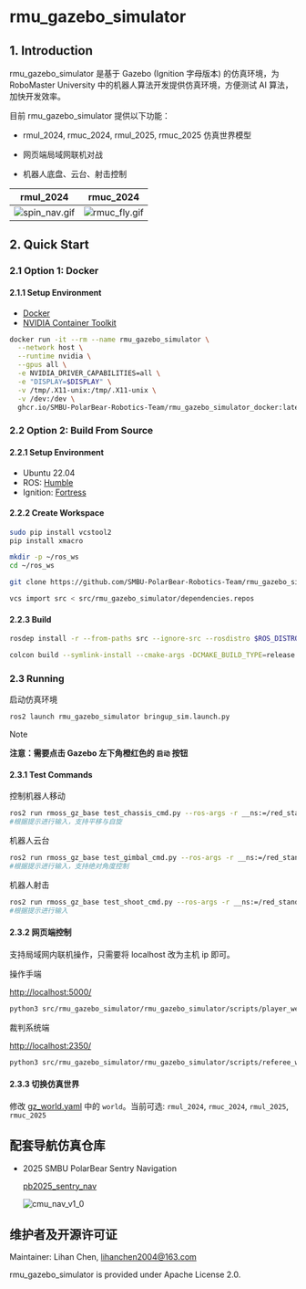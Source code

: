 # rmu_gazebo_simulator

## 1. Introduction

rmu_gazebo_simulator 是基于 Gazebo (Ignition 字母版本) 的仿真环境，为 RoboMaster University 中的机器人算法开发提供仿真环境，方便测试 AI 算法，加快开发效率。

目前 rmu_gazebo_simulator 提供以下功能：

- rmul_2024, rmuc_2024, rmul_2025, rmuc_2025 仿真世界模型

- 网页端局域网联机对战

- 机器人底盘、云台、射击控制

| rmul_2024 | rmuc_2024 |
|:-----------------:|:--------------:|
|![spin_nav.gif](https://raw.githubusercontent.com/LihanChen2004/picx-images-hosting/master/spin_nav.1ove3nw63o.gif)|![rmuc_fly.gif](https://raw.githubusercontent.com/LihanChen2004/picx-images-hosting/master/rmuc_fly_image.1aoyoashvj.gif)|

## 2. Quick Start

### 2.1 Option 1: Docker

#### 2.1.1 Setup Environment

- [Docker](https://docs.docker.com/engine/install/)
- [NVIDIA Container Toolkit](https://docs.nvidia.com/datacenter/cloud-native/container-toolkit/latest/install-guide.html)

```bash
docker run -it --rm --name rmu_gazebo_simulator \
  --network host \
  --runtime nvidia \
  --gpus all \
  -e NVIDIA_DRIVER_CAPABILITIES=all \
  -e "DISPLAY=$DISPLAY" \
  -v /tmp/.X11-unix:/tmp/.X11-unix \
  -v /dev:/dev \
  ghcr.io/SMBU-PolarBear-Robotics-Team/rmu_gazebo_simulator_docker:latest
```

### 2.2 Option 2: Build From Source

#### 2.2.1 Setup Environment

- Ubuntu 22.04
- ROS: [Humble](https://docs.ros.org/en/humble/Installation/Ubuntu-Install-Debs.html)
- Ignition: [Fortress](https://gazebosim.org/docs/fortress/install_ubuntu/)

#### 2.2.2 Create Workspace

```bash
sudo pip install vcstool2
pip install xmacro
```

```bash
mkdir -p ~/ros_ws
cd ~/ros_ws
```

```bash
git clone https://github.com/SMBU-PolarBear-Robotics-Team/rmu_gazebo_simulator.git src/rmu_gazebo_simulator
```

```bash
vcs import src < src/rmu_gazebo_simulator/dependencies.repos
```

#### 2.2.3 Build

```sh
rosdep install -r --from-paths src --ignore-src --rosdistro $ROS_DISTRO -y
```

```sh
colcon build --symlink-install --cmake-args -DCMAKE_BUILD_TYPE=release
```

### 2.3 Running

启动仿真环境

```sh
ros2 launch rmu_gazebo_simulator bringup_sim.launch.py
```

> [!NOTE]
> **注意：需要点击 Gazebo 左下角橙红色的 `启动` 按钮**

#### 2.3.1 Test Commands

控制机器人移动

```sh
ros2 run rmoss_gz_base test_chassis_cmd.py --ros-args -r __ns:=/red_standard_robot1/robot_base -p v:=0.3 -p w:=0.3
#根据提示进行输入，支持平移与自旋
```

机器人云台

```sh
ros2 run rmoss_gz_base test_gimbal_cmd.py --ros-args -r __ns:=/red_standard_robot1/robot_base
#根据提示进行输入，支持绝对角度控制
```

机器人射击

```sh
ros2 run rmoss_gz_base test_shoot_cmd.py --ros-args -r __ns:=/red_standard_robot1/robot_base
#根据提示进行输入
```

#### 2.3.2 网页端控制

支持局域网内联机操作，只需要将 localhost 改为主机 ip 即可。

操作手端

<http://localhost:5000/>

```sh
python3 src/rmu_gazebo_simulator/rmu_gazebo_simulator/scripts/player_web/main_no_vision.py
```

裁判系统端

<http://localhost:2350/>

```sh
python3 src/rmu_gazebo_simulator/rmu_gazebo_simulator/scripts/referee_web/main.py
```

#### 2.3.3 切换仿真世界

修改 [gz_world.yaml](./rmu_gazebo_simulator/config/gz_world.yaml) 中的 `world`。当前可选: `rmul_2024`, `rmuc_2024`, `rmul_2025`, `rmuc_2025`

## 配套导航仿真仓库

- 2025 SMBU PolarBear Sentry Navigation

    [pb2025_sentry_nav](https://github.com/SMBU-PolarBear-Robotics-Team/pb2025_sentry_nav.git)

    ![cmu_nav_v1_0](https://raw.githubusercontent.com/LihanChen2004/picx-images-hosting/master/spin_nav.1ove3nw63o.gif)

## 维护者及开源许可证

Maintainer: Lihan Chen, <lihanchen2004@163.com>

rmu_gazebo_simulator is provided under Apache License 2.0.
